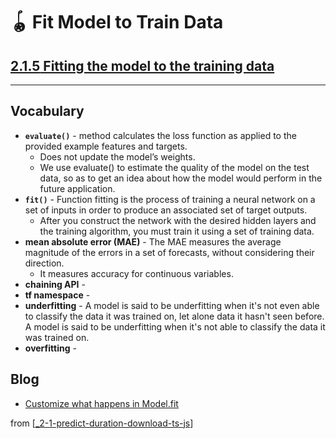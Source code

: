 # 🪀 Fit Model to Train Data

## [**2.1.5** Fitting the model to the training data](https://livebook.manning.com/book/deep-learning-with-javascript/chapter-2/63)

---

## **Vocabulary**

- **`evaluate()`** - method calculates the loss function as applied to the provided example features and targets.
  - Does not update the model’s weights.
  - We use evaluate() to estimate the quality of the model on the test data, so as to get an idea about how the model would perform in the future application.
- **`fit()`** - Function fitting is the process of training a neural network on a set of inputs in order to produce an associated set of target outputs.
  - After you construct the network with the desired hidden layers and the training algorithm, you must train it using a set of training data.
- **mean absolute error (MAE)** - The MAE measures the average magnitude of the errors in a set of forecasts, without considering their direction.
  - It measures accuracy for continuous variables.
- **chaining API** -
- **tf namespace** -
- **underfitting** - A model is said to be underfitting when it's not even able to classify the data it was trained on, let alone data it hasn't seen before. A model is said to be underfitting when it's not able to classify the data it was trained on.
- **overfitting** -

## **Blog**

- [Customize what happens in Model.fit](https://www.tensorflow.org/guide/keras/customizing_what_happens_in_fit)

from [[_2-1-predict-duration-download-ts-js]]

[//begin]: # "Autogenerated link references for markdown compatibility"
[_2-1-predict-duration-download-ts-js]: _2-1-predict-duration-download-ts-js.md "🪀 Predict TF.js Download"
[//end]: # "Autogenerated link references"
